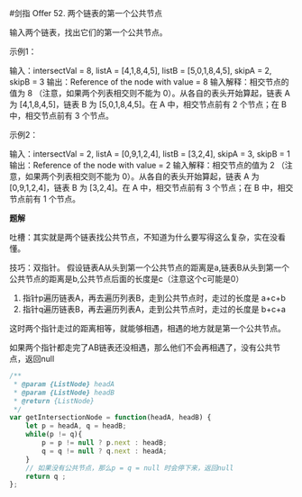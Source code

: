 #剑指 Offer 52. 两个链表的第一个公共节点

输入两个链表，找出它们的第一个公共节点。

示例1：

输入：intersectVal = 8, listA = [4,1,8,4,5], listB = [5,0,1,8,4,5], skipA = 2, skipB = 3
输出：Reference of the node with value = 8
输入解释：相交节点的值为 8 （注意，如果两个列表相交则不能为 0）。从各自的表头开始算起，链表 A 为 [4,1,8,4,5]，链表 B 为 [5,0,1,8,4,5]。在 A 中，相交节点前有 2 个节点；在 B 中，相交节点前有 3 个节点。

示例2：

输入：intersectVal = 2, listA = [0,9,1,2,4], listB = [3,2,4], skipA = 3, skipB = 1
输出：Reference of the node with value = 2
输入解释：相交节点的值为 2 （注意，如果两个列表相交则不能为 0）。从各自的表头开始算起，链表 A 为 [0,9,1,2,4]，链表 B 为 [3,2,4]。在 A 中，相交节点前有 3 个节点；在 B 中，相交节点前有 1 个节点。




**题解**

吐槽：其实就是两个链表找公共节点，不知道为什么要写得这么复杂，实在没看懂。

技巧：双指针。
假设链表A从头到第一个公共节点的距离是a,链表B从头到第一个公共节点的距离是b,公共节点后面的长度是c（注意这个c可能是0）

1. 指针p遍历链表A，再去遍历列表B，走到公共节点时，走过的长度是 a+c+b
2. 指针q遍历链表B，再去遍历列表A，走到公共节点时，走过的长度是 b+c+a 

这时两个指针走过的距离相等，就能够相遇，相遇的地方就是第一个公共节点。

如果两个指针都走完了AB链表还没相遇，那么他们不会再相遇了，没有公共节点，返回null


```js
/**
 * @param {ListNode} headA
 * @param {ListNode} headB
 * @return {ListNode}
 */
var getIntersectionNode = function(headA, headB) {
    let p = headA, q = headB;
    while(p != q){  
        p = p != null ? p.next : headB;
        q = q != null ? q.next : headA;
    }  
    // 如果没有公共节点，那么p = q = null 时会停下来，返回null
    return q ;
};

```
